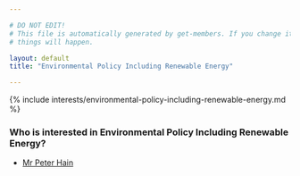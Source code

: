 ```yaml
---

# DO NOT EDIT!
# This file is automatically generated by get-members. If you change it, bad
# things will happen.

layout: default
title: "Environmental Policy Including Renewable Energy"

---
```


{% include interests/environmental-policy-including-renewable-energy.md %}

### Who is interested in Environmental Policy Including Renewable Energy?


* [Mr Peter Hain](/members/mr-peter-hain.html)

